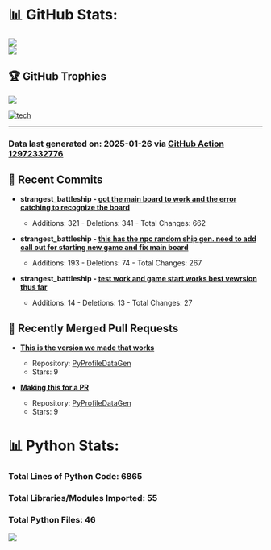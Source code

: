 # 📊 GitHub Stats:

![](https://github-readme-stats.vercel.app/api?username=codingwithstrangers&theme=radical&hide_border=false&include_all_commits=true&count_private=true)<br/>
![](https://github-readme-stats.vercel.app/api/top-langs/?username=codingwithstrangers&theme=radical&hide_border=false&include_all_commits=true&count_private=true&layout=compact)

## 🏆 GitHub Trophies

![](https://github-profile-trophy.vercel.app/?username=codingwithstrangers&theme=radical&no-frame=false&no-bg=true&margin-w=4)

[![tech](https://skillicons.dev/icons?i=godot,html,css,js,python,#mongo,#pytorch)](https://skillicons.dev)


---


### Data last generated on: 2025-01-26 via [GitHub Action 12972332776](https://github.com/sockheadrps/sockheadrps/actions/runs/12972332776)

## 🚀 Recent Commits

- **strangest_battleship - [got the main board to work and the error catching to recognize the board](https://github.com/codingwithstrangers/strangest_battleship/commit/13a16dd929490c8f54b8ee4ec3a7cb20ca66e256)**
  - Additions: 321 - Deletions: 341 - Total Changes: 662

- **strangest_battleship - [this has the npc random ship gen. need to add  call out for starting new game and fix main board](https://github.com/codingwithstrangers/strangest_battleship/commit/ed1e9b6705bd2ba2c507b6fd146ff87d017218a2)**
  - Additions: 193 - Deletions: 74 - Total Changes: 267

- **strangest_battleship - [test work and game start works best vewrsion thus far](https://github.com/codingwithstrangers/strangest_battleship/commit/4b5d3b524a0f0e150cb90f8f88bea536092e5410)**
  - Additions: 14 - Deletions: 13 - Total Changes: 27


## 🔀 Recently Merged Pull Requests

- **[This is the version we made that works](https://github.com/sockheadrps/PyProfileDataGen/pull/12)**
  - Repository: [PyProfileDataGen](https://github.com/sockheadrps/PyProfileDataGen)
  - Stars: 9

- **[Making this for a PR](https://github.com/sockheadrps/PyProfileDataGen/pull/10)**
  - Repository: [PyProfileDataGen](https://github.com/sockheadrps/PyProfileDataGen)
  - Stars: 9

# 📊 Python Stats:

### Total Lines of Python Code: 6865
### Total Libraries/Modules Imported: 55
### Total Python Files: 46
![](DataVisuals/data.gif)


